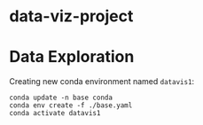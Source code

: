 # data-viz-project

# Data Exploration

Creating new conda environment named `datavis1`:
```
conda update -n base conda
conda env create -f ./base.yaml
conda activate datavis1
```
